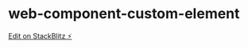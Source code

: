 # web-component-custom-element

[Edit on StackBlitz ⚡️](https://stackblitz.com/edit/web-component-custom-element)